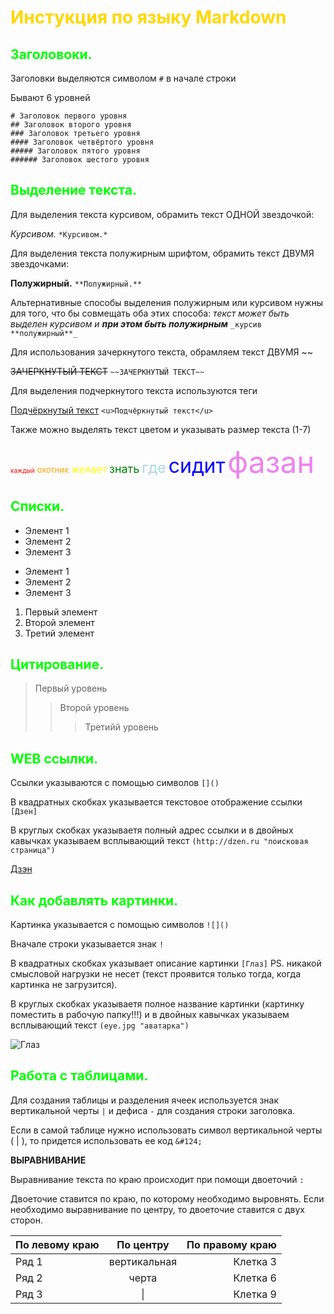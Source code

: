 # <font color=gold> Инстукция по языку Markdown </font>

## <font color=lime> Заголовоки. </font>

Заголовки выделяются символом ```#``` в начале строки

Бывают 6 уровней

```
# Заголовок первого уровня
## Заголовок второго уровня
### Заголовок третьего уровня
#### Заголовок четвёртого уровня
##### Заголовок пятого уровня
###### Заголовок шестого уровня
```

## <font color=lime> Выделение текста. </font>

Для выделения текста курсивом, обрамить текст ОДНОЙ звездочкой:  

*Курсивом.* ```*Курсивом.*```

Для выделения текста полужирным шрифтом, обрамить текст ДВУМЯ звездочками:   

**Полужирный.** ```**Полужирный.**```

Альтернативные способы выделения полужирным или курсивом нужны для того, что бы совмещать оба этих способа: _текст может быть выделен курсивом и **при этом быть полужирным**_ ```_курсив **полужирный**_```

Для использования зачеркнутого текста, обрамляем текст ДВУМЯ ~~

~~ЗАЧЕРКНУТЫЙ ТЕКСТ~~ ```~~ЗАЧЕРКНУТЫЙ ТЕКСТ~~```

Для выделения подчеркнутого текста используются теги

<u>Подчёркнутый текст</u> ```<u>Подчёркнутый текст</u>```

Также можно выделять текст цветом и указывать размер текста (1-7)

<font color=red size=1>каждый</font>
<font color=orange size=2>охотник</font>
<font color=yellow size=3>желает</font>
<font color=green size=4>знать</font>
<font color=lightblue size=5>где</font>
<font color=blue size=6>сидит</font>
<font color=violet size=7>фазан</font>

## <font color=lime> Списки. </font>

* Элемент 1
* Элемент 2
* Элемент 3

+ Элемент 1
+ Элемент 2
+ Элемент 3

1. Первый элемент 
2. Второй элемент 
3. Третий элемент

## <font color=lime> Цитирование. </font>

> Первый уровень
>>Второй уровень
>>>Третийй уровень

## <font color=lime> WEB ссылки. </font>

Ссылки указываются с помощью символов ```[]()```

В квадратных скобках указывается текстовое отображение ссылки ```[Дзен]```

В круглых скобках указываетя полный адрес ссылки и в двойных кавычках указываем всплывающий текст ```(http://dzen.ru "поисковая страница")```


[Дзэн](http://dzen.ru "поисковая страница")

## <font color=lime> Как добавлять картинки. </font>

Картинка указывается с помощью символов ```![]()```

Вначале строки указывается знак ```!```

В квадратных скобках указывает описание картинки ```[Глаз]``` PS. никакой смысловой нагрузки не несет (текст проявится только тогда, когда картинка не загрузится).

В круглых скобках указываетя полное название картинки (картинку поместить в рабочую папку!!!) и в двойных кавычках указываем всплывающий текст ```(eye.jpg "аватарка")```

![Глаз](eye.jpg "аватарка")

## <font color=lime> Работа с таблицами. </font>

Для создания таблицы и разделения ячеек используется знак вертикальной черты ```|``` и дефиса ```-``` для создания строки заголовка.

Если в самой таблице нужно использовать символ вертикальной черты ( | ), то придется использовать ее код ```&#124;```

**ВЫРАВНИВАНИЕ**

Выравнивание текста по краю происходит при помощи двоеточий ```:```

Двоеточие ставится по краю, по которому необходимо выровнять. Если необходимо выравнивание по центру, то двоеточие ставится с двух сторон.

| По левому краю | По центру    | По правому краю |
|:---------------|:------------:|----------------:|
| Ряд 1          | вертикальная | Клетка 3        |
| Ряд 2          | черта        | Клетка 6        |
| Ряд 3          | &#124;       | Клетка 9        |

